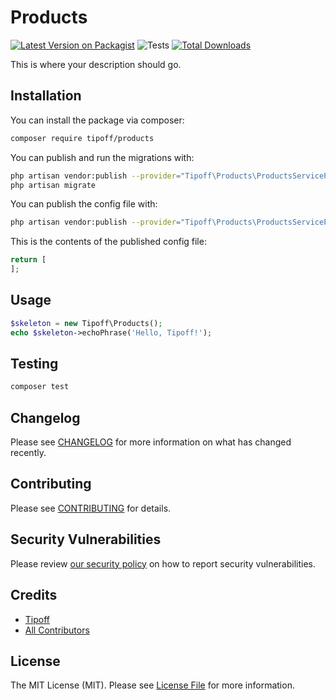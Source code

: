 # Products

[![Latest Version on Packagist](https://img.shields.io/packagist/v/tipoff/products.svg?style=flat-square)](https://packagist.org/packages/tipoff/products)
![Tests](https://github.com/tipoff/products/workflows/Tests/badge.svg)
[![Total Downloads](https://img.shields.io/packagist/dt/tipoff/products.svg?style=flat-square)](https://packagist.org/packages/tipoff/products)

This is where your description should go.

## Installation

You can install the package via composer:

```bash
composer require tipoff/products
```

You can publish and run the migrations with:

```bash
php artisan vendor:publish --provider="Tipoff\Products\ProductsServiceProvider" --tag="migrations"
php artisan migrate
```

You can publish the config file with:
```bash
php artisan vendor:publish --provider="Tipoff\Products\ProductsServiceProvider" --tag="config"
```

This is the contents of the published config file:

```php
return [
];
```

## Usage

```php
$skeleton = new Tipoff\Products();
echo $skeleton->echoPhrase('Hello, Tipoff!');
```

## Testing

```bash
composer test
```

## Changelog

Please see [CHANGELOG](CHANGELOG.md) for more information on what has changed recently.

## Contributing

Please see [CONTRIBUTING](.github/CONTRIBUTING.md) for details.

## Security Vulnerabilities

Please review [our security policy](../../security/policy) on how to report security vulnerabilities.

## Credits

- [Tipoff](https://github.com/tipoff)
- [All Contributors](../../contributors)

## License

The MIT License (MIT). Please see [License File](LICENSE.md) for more information.
